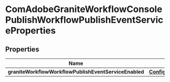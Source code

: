 

# ComAdobeGraniteWorkflowConsolePublishWorkflowPublishEventServiceProperties

## Properties

Name | Type | Description | Notes
------------ | ------------- | ------------- | -------------
**graniteWorkflowWorkflowPublishEventServiceEnabled** | [**ConfigNodePropertyBoolean**](ConfigNodePropertyBoolean.md) |  |  [optional]



